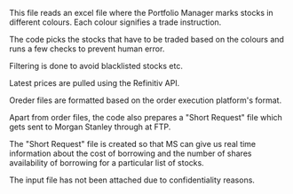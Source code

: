 This file reads an excel file where the Portfolio Manager marks stocks in different colours. Each colour signifies a trade instruction.

The code picks the stocks that have to be traded based on the colours and runs a few checks to prevent human error.

Filtering is done to avoid blacklisted stocks etc.

Latest prices are pulled using the Refinitiv API.

Oreder files are formatted based on the order execution platform's format.

Apart from order files, the code also prepares a "Short Request" file which gets sent to Morgan Stanley through at FTP.

The "Short Request" file is created so that MS can give us real time information about the cost of borrowing and the number of shares availability of borrowing for a particular list of stocks.

The input file has not been attached due to confidentiality reasons.
